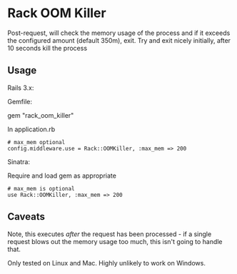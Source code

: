 # Rack OOM Killer

Post-request, will check the memory usage of the process and if it exceeds the configured amount (default 350m), exit. Try and exit nicely initially, after 10 seconds kill the process

## Usage

Rails 3.x:

Gemfile:

gem "rack_oom_killer"

In application.rb

    # max_mem optional
    config.middleware.use = Rack::OOMKiller, :max_mem => 200

Sinatra: 

Require and load gem as appropriate

    # max_mem is optional
    use Rack::OOMKiller, :max_mem => 200

## Caveats

Note, this executes *after* the request has been processed - if a single request blows out the memory usage too much, this isn't going to handle that.

Only tested on Linux and Mac. Highly unlikely to work on Windows.
